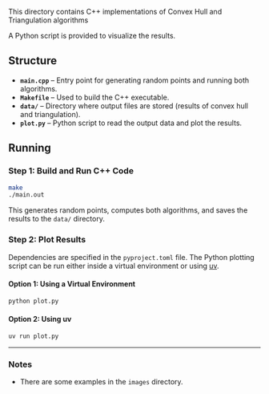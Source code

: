 This directory contains C++ implementations of Convex Hull and Triangulation algorithms

A Python script is provided to visualize the results.

## Structure
- **`main.cpp`** – Entry point for generating random points and running both algorithms.
- **`Makefile`** – Used to build the C++ executable.
- **`data/`** – Directory where output files are stored (results of convex hull and triangulation).
- **`plot.py`** – Python script to read the output data and plot the results.

## Running

### Step 1: Build and Run C++ Code
```bash
make
./main.out
````

This generates random points, computes both algorithms, and saves the results to the `data/` directory.

### Step 2: Plot Results

Dependencies are specified in the `pyproject.toml` file.
The Python plotting script can be run either inside a virtual environment or using [uv](https://github.com/astral-sh/uv).

#### Option 1: Using a Virtual Environment

```bash
python plot.py
```

#### Option 2: Using uv

```bash
uv run plot.py
```

---

### Notes

* There are some examples in the `images` directory.
